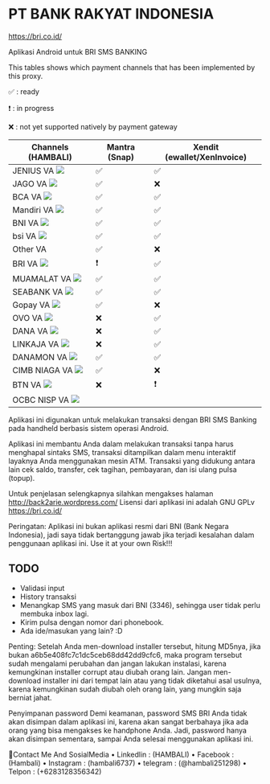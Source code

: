 # PT BANK RAKYAT INDONESIA 
<https://bri.co.id/>

Aplikasi Android untuk BRI SMS BANKING

This tables shows which payment channels that has been implemented by this proxy.

:white_check_mark: : ready

:heavy_exclamation_mark: : in progress

:x: : not yet supported natively by payment gateway


| Channels (HAMBALI)              | Mantra (Snap)                       | Xendit (ewallet/XenInvoice) |
| ------------------------------- | ----------------------------------- | --------------------------- |
| JENIUS VA <img src="logo-jenius.png"> | :white_check_mark:                  | :white_check_mark:          |
| JAGO VA <img src="logo-jago.png">   | :white_check_mark:                  | :x:                         |
| BCA VA    <img src="logo-bca.png">                      | :white_check_mark:                  | :white_check_mark:          |
| Mandiri VA    <img src="logo-mandiri.png">                  | :white_check_mark:                  | :white_check_mark:          |
| BNI VA     <img src="logo-bni.png">                     | :white_check_mark:                  | :white_check_mark:          |
| bsi VA   <img src="logo-bsi.png">                   | :white_check_mark:                  | :white_check_mark:          |
| Other VA                        | :white_check_mark:                  | :x:                         |
| BRI VA     <img src="logo-bri.png">                     | :heavy_exclamation_mark:            | :white_check_mark:          |
| MUAMALAT VA <img src="logo-muamalat.png">    | :white_check_mark:                  | :white_check_mark:          |
| SEABANK VA <img src="logo-seabank.png">                       | :white_check_mark:                  | :white_check_mark:          |
| Gopay  VA   <img src="logo-gopay.png">                      | :white_check_mark:                  | :x:                         |
| OVO VA       <img src="logo-ovo.png">                     | :x:                                 | :white_check_mark:          |
| DANA  VA    <img src="logo-dana.png">                      | :x:                                 | :white_check_mark:          |
| LINKAJA VA  <img src="logo-linkaja.png">                     | :x:                                 | :white_check_mark:          |
| DANAMON VA   <img src="logo-danamon.png">                   | :white_check_mark:                  | :white_check_mark:          |
| CIMB NIAGA VA <img src="logo-cimb-niaga.png">                        | :white_check_mark:                  | :x:                         |
| BTN VA <img src="logo-btn.png">                     | :x:                                 | :heavy_exclamation_mark:    |
| OCBC NISP VA <img src="logo-ocbc-nisp.png">


Aplikasi ini digunakan untuk melakukan transaksi dengan BRI SMS Banking pada handheld berbasis sistem operasi Android.


Aplikasi ini membantu Anda dalam melakukan transaksi tanpa harus menghapal sintaks SMS, transaksi ditampilkan dalam menu interaktif layaknya Anda menggunakan mesin ATM. Transaksi yang didukung antara lain cek saldo, transfer, cek tagihan, pembayaran, dan isi ulang pulsa (topup).

Untuk penjelasan selengkapnya silahkan mengakses halaman http://back2arie.wordpress.com/
Lisensi dari aplikasi ini adalah GNU GPLv <https://bri.co.id/>

Peringatan: Aplikasi ini bukan aplikasi resmi dari BNI (Bank Negara Indonesia), jadi saya tidak bertanggung jawab jika terjadi kesalahan dalam penggunaan aplikasi ini. Use it at your own Risk!!!

## TODO
* Validasi input
* History transaksi
* Menangkap SMS yang masuk dari BNI (3346), sehingga user tidak perlu membuka inbox lagi.
* Kirim pulsa dengan nomor dari phonebook.
* Ada ide/masukan yang lain? :D

Penting: Setelah Anda men-download installer tersebut, hitung MD5nya, jika bukan a6b5e408fc7c1dc5ceb68dd42dd9cfc6, maka program tersebut sudah mengalami perubahan dan jangan lakukan instalasi, karena kemungkinan installer corrupt atau diubah orang lain. Jangan men-download installer ini dari tempat lain atau yang tidak diketahui asal usulnya, karena kemungkinan sudah diubah oleh orang lain, yang mungkin saja berniat jahat.

Penyimpanan password
Demi keamanan, password SMS BRI Anda tidak akan disimpan dalam aplikasi ini, karena akan sangat berbahaya jika ada orang yang bisa mengakses ke handphone Anda. Jadi, password hanya akan disimpan sementara, sampai Anda selesai menggunakan aplikasi ini.

📱Contact Me And SosialMedia
• Linkedlin : (HAMBALI)
• Facebook  : (Hambali)
• Instagram : (hambali6737)
• telegram  : (@hambali251298)
• Telpon    : (+6283128356342)
